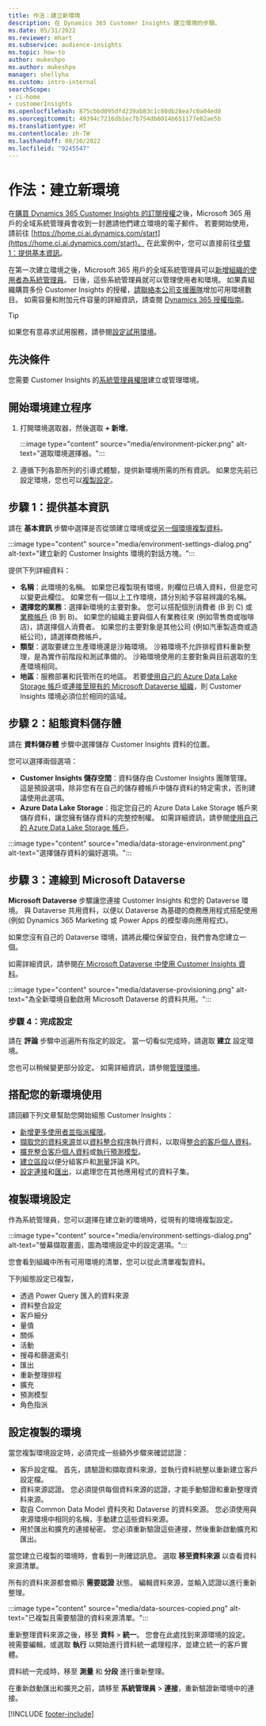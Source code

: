 ```yaml
---
title: 作法：建立新環境
description: 在 Dynamics 365 Customer Insights 建立環境的步驟。
ms.date: 05/31/2022
ms.reviewer: mhart
ms.subservice: audience-insights
ms.topic: how-to
author: mukeshpo
ms.author: mukeshpo
manager: shellyha
ms.custom: intro-internal
searchScope:
- ci-home
- customerInsights
ms.openlocfilehash: 875cbbd095dfd239ab83c1c80db28ea7c0a04ed0
ms.sourcegitcommit: 49394c7216db1ec7b754db6014b651177e82ae5b
ms.translationtype: HT
ms.contentlocale: zh-TW
ms.lasthandoff: 08/10/2022
ms.locfileid: "9245547"
---
```

# <a name="how-to-create-a-new-environment"></a>作法：建立新環境

在[購買 Dynamics 365 Customer Insights 的訂閱授權](paid-license.md)之後，Microsoft 365 用戶的全域系統管理員會收到一封邀請他們建立環境的電子郵件。 若要開始使用，請前往 [https://home.ci.ai.dynamics.com/start](https://home.ci.ai.dynamics.com/start)。 在此案例中，您可以直接前往[步驟 1：提供基本資訊](#step-1-provide-basic-information)。

在第一次建立環境之後，Microsoft 365 用戶的全域系統管理員可以[新增組織的使用者為系統管理員](permissions.md)。 日後，這些系統管理員就可以管理使用者和環境。 如果貴組織購買多份 Customer Insights 的授權，[請聯絡本公司支援團隊](https://go.microsoft.com/fwlink/?linkid=2079641)增加可用環境數目。 如需容量和附加元件容量的詳細資訊，請查閱 [Dynamics 365 授權指南](https://go.microsoft.com/fwlink/?LinkId=866544)。

> [!TIP]
> 如果您有意尋求試用服務，請參閱[設定試用環境](trial-signup.md)。

## <a name="prerequisites"></a>先決條件

您需要 Customer Insights 的[系統管理員權限](permissions.md)建立或管理環境。

## <a name="start-the-environment-creation-process"></a>開始環境建立程序

1. 打開環境選取器，然後選取 **+ 新增**。
  
   :::image type="content" source="media/environment-picker.png" alt-text="選取環境選擇器。":::

1. 遵循下列各節所列的引導式體驗，提供新環境所需的所有資訊。 如果您先前已設定環境，您也可以[複製設定](#copy-the-environment-configuration)。

## <a name="step-1-provide-basic-information"></a>步驟 1：提供基本資訊

請在 **基本資訊** 步驟中選擇是否從頭建立環境或[從另一個環境複製資料](#copy-the-environment-configuration)。

   :::image type="content" source="media/environment-settings-dialog.png" alt-text="建立新的 Customer Insights 環境的對話方塊。":::

提供下列詳細資料：

- **名稱**：此環境的名稱。 如果您已複製現有環境，則欄位已填入資料，但是您可以變更此欄位。 如果您有一個以上工作環境，請分別給予容易辨識的名稱。
- **選擇您的業務**：選擇新環境的主要對象。 您可以搭配個別消費者 (B 到 C) 或[業務帳戶](work-with-business-accounts.md) (B 到 B)。 如果您的組織主要與個人有業務往來 (例如零售商或咖啡店)，請選擇個人消費者。 如果您的主要對象是其他公司 (例如汽車製造商或造紙公司)，請選擇商務帳戶。
- **類型**：選取要建立生產環境還是沙箱環境。 沙箱環境不允許排程資料重新整理，是為實作前階段和測試準備的。 沙箱環境使用的主要對象與目前選取的生產環境相同。
- **地區**：服務部署和託管所在的地區。 若要[使用自己的 Azure Data Lake Storage 帳戶](own-data-lake-storage.md)或[連接至現有的 Microsoft Dataverse 組織](customer-insights-dataverse.md)，則 Customer Insights 環境必須位於相同的區域。

## <a name="step-2-configure-data-storage"></a>步驟 2：組態資料儲存體

請在 **資料儲存體** 步驟中選擇儲存 Customer Insights 資料的位置。

您可以選擇兩個選項：

- **Customer Insights 儲存空間**：資料儲存由 Customer Insights 團隊管理。 這是預設選項，除非您有在自己的儲存體帳戶中儲存資料的特定需求，否則建議使用此選項。
- **Azure Data Lake Storage**：指定您自己的 Azure Data Lake Storage 帳戶來儲存資料，讓您擁有儲存資料的完整控制權。 如需詳細資訊，請參閱[使用自己的 Azure Data Lake Storage 帳戶](own-data-lake-storage.md)。

:::image type="content" source="media/data-storage-environment.png" alt-text="選擇儲存資料的偏好選項。":::

## <a name="step-3-connect-to-microsoft-dataverse"></a>步驟 3：連線到 Microsoft Dataverse

**Microsoft Dataverse** 步驟讓您連接 Customer Insights 和您的 Dataverse 環境。 與 Dataverse 共用資料，以便以 Dataverse 為基礎的商務應用程式搭配使用 (例如 Dynamics 365 Marketing 或 Power Apps 的模型導向應用程式)。

如果您沒有自己的 Dataverse 環境，請將此欄位保留空白，我們會為您建立一個。

如需詳細資訊，請參閱[在 Microsoft Dataverse 中使用 Customer Insights 資料](customer-insights-dataverse.md)。

:::image type="content" source="media/dataverse-provisioning.png" alt-text="為全新環境自動啟用 Microsoft Dataverse 的資料共用。":::

### <a name="step-4-finalize-the-settings"></a>步驟 4：完成設定

請在 **評論** 步驟中巡遍所有指定的設定。 當一切看似完成時，請選取 **建立** 設定環境。

您也可以稍候變更部分設定。 如需詳細資訊，請參閱[管理環境](manage-environments.md)。

## <a name="work-with-your-new-environment"></a>搭配您的新環境使用

請回顧下列文章幫助您開始組態 Customer Insights：

- [新增更多使用者並指派權限](permissions.md)。
- [擷取您的資料來源](data-sources.md)並以[資料整合程序](data-unification.md)執行資料，以取得[整合的客戶個人資料](customer-profiles.md)。
- [擴充整合客戶個人資料](enrichment-hub.md)或[執行預測模型](predictions-overview.md)。
- [建立區段](segments.md)以便分組客戶和[測量](measures.md)評論 KPI。
- [設定連接](connections.md)和[匯出](export-destinations.md)，以處理您在其他應用程式的資料子集。

## <a name="copy-the-environment-configuration"></a>複製環境設定

作為系統管理員，您可以選擇在建立新的環境時，從現有的環境複製設定。

:::image type="content" source="media/environment-settings-dialog.png" alt-text="螢幕擷取畫面，圖為環境設定中的設定選項。":::

您會看到組織中所有可用環境的清單，您可以從此清單複製資料。

下列組態設定已複製，

- 透過 Power Query 匯入的資料來源
- 資料整合設定
- 客戶細分
- 量值
- 關係
- 活動
- 搜尋和篩選索引
- 匯出
- 重新整理排程
- 擴充
- 預測模型
- 角色指派

## <a name="set-up-a-copied-environment"></a>設定複製的環境

當您複製環境設定時，必須完成一些額外步驟來確認認證：

- 客戶設定檔。 首先，請驗證和擷取資料來源，並執行資料統整以重新建立客戶設定檔。
- 資料來源認證。 您必須提供每個資料來源的認證，才能手動驗證和重新整理資料來源。
- 取自 Common Data Model 資料夾和 Dataverse 的資料來源。 您必須使用與來源環境中相同的名稱，手動建立這些資料來源。
- 用於匯出和擴充的連接秘密。 您必須重新驗證這些連接，然後重新啟動擴充和匯出。

當您建立已複製的環境時，會看到一則確認訊息。 選取 **移至資料來源** 以查看資料來源清單。

所有的資料來源都會顯示 **需要認證** 狀態。 編輯資料來源，並輸入認證以進行重新整理。

:::image type="content" source="media/data-sources-copied.png" alt-text="已複製且需要驗證的資料來源清單。":::

重新整理資料來源之後，移至 **資料** > **統一**。 您會在此處找到來源環境的設定。 視需要編輯，或選取 **執行** 以開始進行資料統一處理程序，並建立統一的客戶實體。

資料統一完成時，移至 **測量** 和 **分段** 進行重新整理。

在重新啟動匯出和擴充之前，請移至 **系統管理員** > **連接**，重新驗證新環境中的連接。

[!INCLUDE [footer-include](includes/footer-banner.md)]

